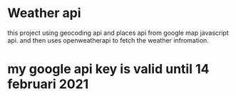 # Weather api

this project using geocoding api and places api from google map javascript api.
and then uses openweatherapi to fetch the weather infromation.

# my google api key is valid until 14 februari 2021
